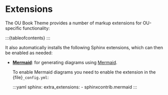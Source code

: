 # Extensions

The OU Book Theme provides a number of markup extensions for OU-specific functionality:

:::{tableofcontents}
:::

It also automatically installs the following Sphinx extensions, which can then be enabled as needed:

* **[Mermaid](https://sphinxcontrib-mermaid-demo.readthedocs.io)**: for generating diagrams using [Mermaid](https://mermaid.js.org/).

  To enable Mermaid diagrams you need to enable the extension in the {file}`_config.yml`:

  :::yaml
  sphinx:
    extra_extensions:
      - sphinxcontrib.mermaid
  :::
